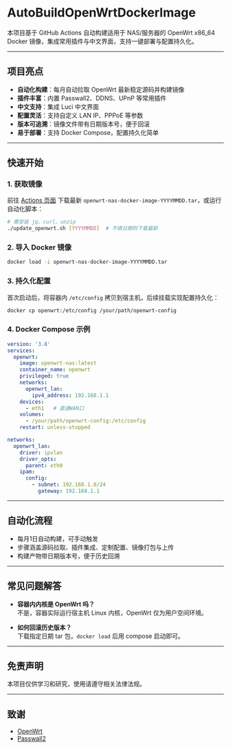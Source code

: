 # AutoBuildOpenWrtDockerImage

本项目基于 GitHub Actions 自动构建适用于 NAS/服务器的 OpenWrt x86_64 Docker 镜像，集成常用插件与中文界面，支持一键部署与配置持久化。

---

## 项目亮点

- **自动化构建**：每月自动拉取 OpenWrt 最新稳定源码并构建镜像
- **插件丰富**：内置 Passwall2、DDNS、UPnP 等常用插件
- **中文支持**：集成 Luci 中文界面
- **配置灵活**：支持自定义 LAN IP、PPPoE 等参数
- **版本可追溯**：镜像文件带有日期版本号，便于回滚
- **易于部署**：支持 Docker Compose，配置持久化简单

---

## 快速开始

### 1. 获取镜像

前往 [Actions 页面](https://github.com/mand-byte/AutoBuildOpenWrtDockerImage/actions) 下载最新 `openwrt-nas-docker-image-YYYYMMDD.tar`，或运行自动化脚本：

```bash
# 需安装 jq、curl、unzip
./update_openwrt.sh [YYYYMMDD]  # 不填日期则下载最新
```

### 2. 导入 Docker 镜像

```bash
docker load -i openwrt-nas-docker-image-YYYYMMDD.tar
```

### 3. 持久化配置

首次启动后，将容器内 `/etc/config` 拷贝到宿主机，后续挂载实现配置持久化：

```bash
docker cp openwrt:/etc/config /your/path/openwrt-config
```

### 4. Docker Compose 示例

```yaml
version: '3.8'
services:
  openwrt:
    image: openwrt-nas:latest
    container_name: openwrt
    privileged: true
    networks:
      openwrt_lan:
        ipv4_address: 192.168.1.1
    devices:
      - eth1   # 直通WAN口
    volumes:
      - /your/path/openwrt-config:/etc/config
    restart: unless-stopped

networks:
  openwrt_lan:
    driver: ipvlan
    driver_opts:
      parent: eth0
    ipam:
      config:
        - subnet: 192.168.1.0/24
          gateway: 192.168.1.1
```

---

## 自动化流程

- 每月1日自动构建，可手动触发
- 步骤涵盖源码拉取、插件集成、定制配置、镜像打包与上传
- 构建产物带日期版本号，便于历史回溯

---

## 常见问题解答

- **容器内内核是 OpenWrt 吗？**  
  不是，容器实际运行宿主机 Linux 内核，OpenWrt 仅为用户空间环境。

- **如何回滚历史版本？**  
  下载指定日期 tar 包，`docker load` 后用 compose 启动即可。

---

## 免责声明

本项目仅供学习和研究，使用请遵守相关法律法规。

---

## 致谢

- [OpenWrt](https://github.com/openwrt/openwrt)
- [Passwall2](https://github.com/xiaorouji/openwrt-passwall2)
